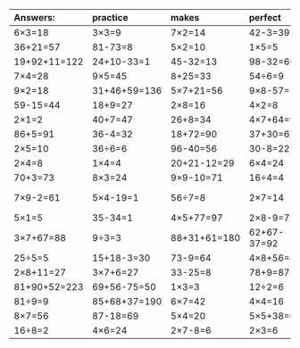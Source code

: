 | Answers: | practice | makes | perfect | ! |
| :--- | :--- | :--- | :--- | :--- |
| 6×3=18 | 3×3=9 | 7×2=14 | 42-3=39 | 91-26=65 | 
| 36+21=57 | 81-73=8 | 5×2=10 | 1×5=5 | 80-43=37 | 
| 19+92+11=122 | 24+10-33=1 | 45-32=13 | 98-32=66 | 11+49=60 | 
| 7×4=28 | 9×5=45 | 8+25=33 | 54÷6=9 | 2×9+92=110 | 
| 9×2=18 | 31+46+59=136 | 5×7+21=56 | 9×8-57=15 | 7×6=42 | 
| 59-15=44 | 18+9=27 | 2×8=16 | 4×2=8 | 20÷4=5 | 
| 2×1=2 | 40+7=47 | 26+8=34 | 4×7+64=92 | 3×7-4=17 | 
| 86+5=91 | 36-4=32 | 18+72=90 | 37+30=67 | 63÷7=9 | 
| 2×5=10 | 36÷6=6 | 96-40=56 | 30-8=22 | 60+34=94 | 
| 2×4=8 | 1×4=4 | 20+21-12=29 | 6×4=24 | 97-1=96 | 
| 70+3=73 | 8×3=24 | 9×9-10=71 | 16÷4=4 | 6×9=54 | 
| 7×9-2=61 | 5×4-19=1 | 56÷7=8 | 2×7=14 | 97+23-94=26 | 
| 5×1=5 | 35-34=1 | 4×5+77=97 | 2×8-9=7 | 4×9+46=82 | 
| 3×7+67=88 | 9÷3=3 | 88+31+61=180 | 62+67-37=92 | 32+11=43 | 
| 25÷5=5 | 15+18-3=30 | 73-9=64 | 4×8+56=88 | 17+13=30 | 
| 2×8+11=27 | 3×7+6=27 | 33-25=8 | 78+9=87 | 84-37=47 | 
| 81+90+52=223 | 69+56-75=50 | 1×3=3 | 12÷2=6 | 4÷2=2 | 
| 81÷9=9 | 85+68+37=190 | 6×7=42 | 4×4=16 | 4+43+26=73 | 
| 8×7=56 | 87-18=69 | 5×4=20 | 5×5+38=63 | 3×6-18=0 | 
| 16÷8=2 | 4×6=24 | 2×7-8=6 | 2×3=6 | 2×9=18 | 

